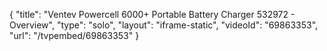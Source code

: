 {
    "title": "Ventev Powercell 6000+ Portable Battery Charger 532972 - Overview",
    "type": "solo",
    "layout": "iframe-static",
    "videoId": "69863353",
    "url": "\/tvpembed\/69863353"
}
